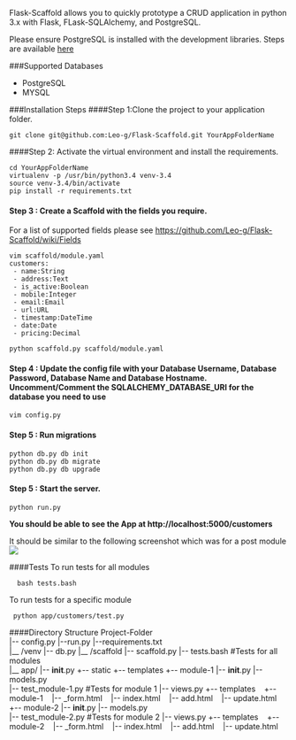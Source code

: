 Flask-Scaffold allows you to quickly prototype a CRUD application in python 3.x with Flask, FLask-SQLAlchemy,  and PostgreSQL.

Please ensure PostgreSQL is installed with the development libraries. Steps are available [here](http://techarena51.com/index.php/flask-sqlalchemy-postgresql-tutorial/)

###Supported Databases
- PostgreSQL
- MYSQL


###Installation Steps
####Step 1:Clone the project to your application folder.

    git clone git@github.com:Leo-g/Flask-Scaffold.git YourAppFolderName

####Step 2: Activate the virtual environment and install the requirements.
 
    cd YourAppFolderName
    virtualenv -p /usr/bin/python3.4 venv-3.4
    source venv-3.4/bin/activate
    pip install -r requirements.txt 
    
    
#### Step 3 : Create a Scaffold with the fields you require.

For a list of supported fields please see https://github.com/Leo-g/Flask-Scaffold/wiki/Fields

    vim scaffold/module.yaml
    customers:
     - name:String
     - address:Text
     - is_active:Boolean
     - mobile:Integer
     - email:Email
     - url:URL
     - timestamp:DateTime
     - date:Date
     - pricing:Decimal
    
    python scaffold.py scaffold/module.yaml
    

#### Step 4 : Update the config file with your Database Username, Database Password, Database Name and Database Hostname. Uncomment/Comment the SQLALCHEMY_DATABASE_URI for the database you need to use

    vim config.py

#### Step 5 : Run migrations 
   
    python db.py db init
    python db.py db migrate
    python db.py db upgrade
   
####  Step 5 : Start the server.
    python run.py


**You should be able to see the App at  http://localhost:5000/customers**

It should be similar to the following screenshot which was for a post module
![](http://i.imgur.com/brGR8gB.png)


####Tests
To run tests for all modules

      bash tests.bash
To run tests for a specific module

     python app/customers/test.py
     
####Directory Structure
        Project-Folder   
            |-- config.py
            |--run.py
            |--requirements.txt    
            |__ /venv 
            |-- db.py
            |__ /scaffold
            |-- scaffold.py
            |-- tests.bash    #Tests for all modules   
            |__ app/
                |-- __init__.py
                +-- static
                +-- templates
                +-- module-1
                    |-- __init__.py
                    |-- models.py           
                    |-- test_module-1.py  #Tests for module 1
                    |-- views.py
                    +-- templates
                         +-- module-1
                               |-- _form.html
                               |-- index.html
                               |-- add.html
                               |-- update.html        
                +-- module-2
                    |-- __init__.py
                    |-- models.py           
                    |-- test_module-2.py  #Tests for module 2
                    |-- views.py
                    +-- templates
                         +-- module-2
                               |-- _form.html
                               |-- index.html
                               |-- add.html
                               |-- update.html
              

